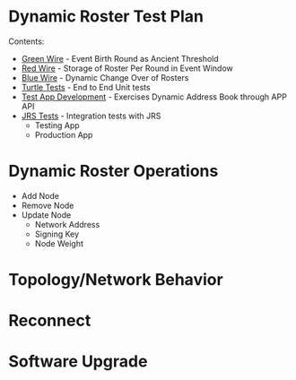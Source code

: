 # Dynamic Roster Test Plan
Contents: 
* [Green Wire](GreenWire-Test-Plan.md) - Event Birth Round as Ancient Threshold 
* [Red Wire](RedWire-Test-Plan.md) - Storage of Roster Per Round in Event Window
* [Blue Wire](BlueWire-Test-Plan.md) - Dynamic Change Over of Rosters 
* [Turtle Tests](DAB-Turtle-Test-Plan.md) - End to End Unit tests
* [Test App Development](DAB-App-Test-Plan.md) - Exercises Dynamic Address Book through APP API 
* [JRS Tests](DAB-JRS-Test-Plan.md) - Integration tests with JRS  
  * Testing App
  * Production App

# Dynamic Roster Operations

* Add Node
* Remove Node
* Update Node
  * Network Address 
  * Signing Key
  * Node Weight

# Topology/Network Behavior

# Reconnect

# Software Upgrade

